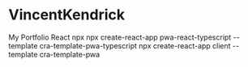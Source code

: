 # VincentKendrick
My Portfolio
React npx 
npx create-react-app pwa-react-typescript --template cra-template-pwa-typescript
npx create-react-app client --template cra-template-pwa
